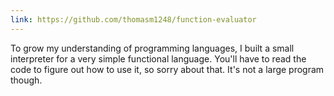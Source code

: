 ```yaml
---
link: https://github.com/thomasm1248/function-evaluator
---
```


To grow my understanding of programming languages, I built a small
interpreter for a very simple functional language. You'll have to
read the code to figure out how to use it, so sorry about that.
It's not a large program though.
